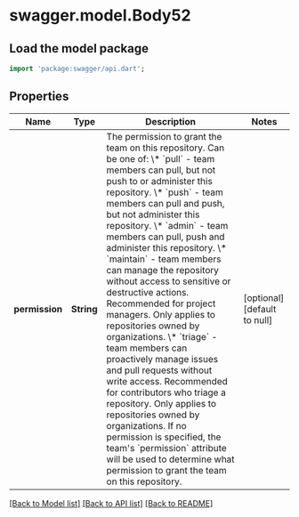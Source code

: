 # swagger.model.Body52

## Load the model package
```dart
import 'package:swagger/api.dart';
```

## Properties
Name | Type | Description | Notes
------------ | ------------- | ------------- | -------------
**permission** | **String** | The permission to grant the team on this repository. Can be one of:   \\* &#x60;pull&#x60; - team members can pull, but not push to or administer this repository.   \\* &#x60;push&#x60; - team members can pull and push, but not administer this repository.   \\* &#x60;admin&#x60; - team members can pull, push and administer this repository.   \\* &#x60;maintain&#x60; - team members can manage the repository without access to sensitive or destructive actions. Recommended for project managers. Only applies to repositories owned by organizations.   \\* &#x60;triage&#x60; - team members can proactively manage issues and pull requests without write access. Recommended for contributors who triage a repository. Only applies to repositories owned by organizations.      If no permission is specified, the team&#x27;s &#x60;permission&#x60; attribute will be used to determine what permission to grant the team on this repository. | [optional] [default to null]

[[Back to Model list]](../README.md#documentation-for-models) [[Back to API list]](../README.md#documentation-for-api-endpoints) [[Back to README]](../README.md)

